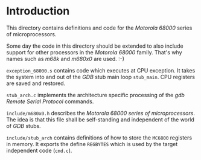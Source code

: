 # Introduction

This directory contains definitions and code for the *Motorola 68000* series of
microprocessors.

Some day the code in this directory should be extended to also include support
for other processors in the *Motorola 68000* family. That's why names such as
*m68k* and *m680x0* are used. :-)

`exception_68000.s` contains code which executes at CPU exception. It takes the
system into and out of the *GDB* stub main loop `stub_main`. CPU registers are
saved and restored.

`stub_arch.c` implements the architecture specific processing of the *gdb
Remote Serial Protocol* commands.

`include/m680x0.h` describes the *Motorola 68000 series of microprocessors*.
The idea is that this file shall be self-standing and independent of the world
of *GDB* stubs.

`include/stub_arch` contains definitions of how to store the `MC6800` registers
in memory. It exports the define `REGBYTES` which is used by the target
independent code (`cmd.c`).


